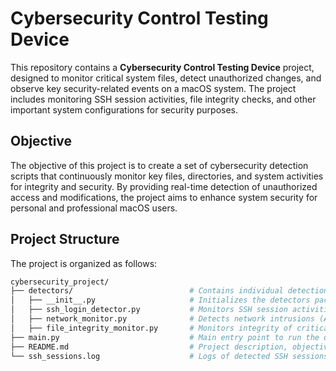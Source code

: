 # Cybersecurity Control Testing Device

This repository contains a **Cybersecurity Control Testing Device** project, designed to monitor critical system files, detect unauthorized changes, and observe key security-related events on a macOS system. The project includes monitoring SSH session activities, file integrity checks, and other important system configurations for security purposes.

## Objective

The objective of this project is to create a set of cybersecurity detection scripts that continuously monitor key files, directories, and system activities for integrity and security. By providing real-time detection of unauthorized access and modifications, the project aims to enhance system security for personal and professional macOS users.

## Project Structure

The project is organized as follows:

```bash
cybersecurity_project/
├── detectors/                          # Contains individual detection scripts
│   ├── __init__.py                     # Initializes the detectors package
│   ├── ssh_login_detector.py           # Monitors SSH session activities on macOS
│   ├── network_monitor.py              # Detects network intrusions (ARP monitoring)
│   ├── file_integrity_monitor.py       # Monitors integrity of critical system files
├── main.py                             # Main entry point to run the device and orchestrate detection
├── README.md                           # Project description, objectives, and usage
└── ssh_sessions.log                    # Logs of detected SSH sessions
